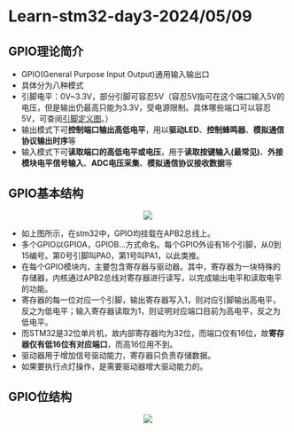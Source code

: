 # Learn-stm32-day3-2024/05/09
## GPIO理论简介
* GPIO(General Purpose Input Output)通用输入输出口
* 具体分为八种模式
* 引脚电平：0V~3.3V，部分引脚可容忍5V（容忍5V指可在这个端口输入5V的电压，但是输出仍最高只能为3.3V，受电源限制。具体哪些端口可以容忍5V，可查阅[引脚定义图](https://github.com/Fu0804/Learn-stm32/blob/main/Learn-stm32-day1-2024/05/day1.md#%E5%BC%95%E8%84%9A%E5%AE%9A%E4%B9%89)。）
* 输出模式下可**控制端口输出高低电平**，用以**驱动LED**、**控制蜂鸣器**、**模拟通信协议输出时序**等
* 输入模式下可**读取端口的高低电平或电压**，用于**读取按键输入(最常见)**、**外接模块电平信号输入**、**ADC电压采集**、**模拟通信协议接收数据**等

## GPIO基本结构
<div align=center>
<img src="https://github.com/Fu0804/Learn-stm32/assets/151499353/8f609f3b-c9b2-4eb5-b44e-05890af75fcd">
</div>

* 如上图所示，在stm32中，GPIO均挂载在APB2总线上。
* 多个GPIO以GPIOA，GPIOB...方式命名。每个GPIO外设有16个引脚，从0到15编号。第0号引脚叫PA0，第1号叫PA1，以此类推。
* 在每个GPIO模块内，主要包含寄存器与驱动器。其中，寄存器为一块特殊的存储器，内核通过APB2总线对寄存器进行读写，以完成输出电平和读取电平的功能。
* 寄存器的每一位对应一个引脚，输出寄存器写入1，则对应引脚输出高电平，反之为低电平；输入寄存器读取为1，则证明对应端口目前为高电平，反之为低电平。
* 而STM32是32位单片机，故内部寄存器均为32位，而端口仅有16位，故**寄存器仅有低16位有对应端口**，而高16位用不到。
* 驱动器用于增加信号驱动能力，寄存器只负责存储数据。
* 如果要执行点灯操作，是需要驱动器增大驱动能力的。

## GPIO位结构
<div align=center>
<img src="https://github.com/Fu0804/Learn-stm32/assets/151499353/5518af1f-c05b-4f36-bf8f-ac10f783b7a6">
</div>


